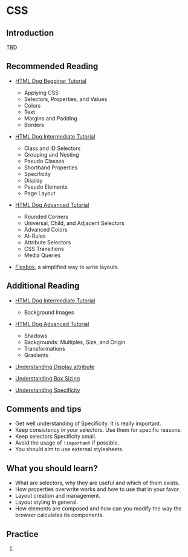 # CSS

## Introduction

TBD

## Recommended Reading

- [HTML Dog Begginer Tutorial](http://htmldog.com/guides/css/beginner/)

  - Applying CSS
  - Selectors, Properties, and Values
  - Colors
  - Text
  - Margins and Padding
  - Borders

- [HTML Dog Intermediate Tutorial](http://htmldog.com/guides/css/intermediate/)

  - Class and ID Selectors
  - Grouping and Nesting
  - Pseudo Classes
  - Shorthand Properties
  - Specificity
  - Display
  - Pseudo Elements
  - Page Layout

- [HTML Dog Advanced Tutorial](http://htmldog.com/guides/css/advanced/)

  - Rounded Corners
  - Universal, Child, and Adjacent Selectors
  - Advanced Colors
  - At-Rules
  - Attribute Selectors
  - CSS Transitions
  - Media Queries

- [Flexbox](https://css-tricks.com/snippets/css/a-guide-to-flexbox/), a simplified way to write layouts.

## Additional Reading

- [HTML Dog Intermediate Tutorial](http://htmldog.com/guides/css/intermediate/)

  - Background Images

- [HTML Dog Advanced Tutorial](http://htmldog.com/guides/css/advanced/)

  - Shadows
  - Backgrounds: Multiples, Size, and Origin
  - Transformations
  - Gradients

- [Understanding Display attribute](https://www.creativebloq.com/how-to/understanding-the-css-display-property)

- [Understanding Box Sizing](https://zellwk.com/blog/understanding-css-box-sizing/)

- [Understanding Specificity](https://medium.com/@dte/understanding-css-selector-specificity-a02238a02a59)

## Comments and tips

- Get well understanding of Specificity. It is really important.
- Keep consistency in your selectors. Use them for specific reasons.
- Keep selectors Specificity small.
- Avoid the usage of `!important` if possible.
- You should aim to use external stylesheets.

## What you should learn?

- What are selectors, why they are useful and which of them exists.
- How properties overwrite works and how to use that in your favor.
- Layout creation and management.
- Layout styling in general.
- How elements are composed and how can you modify the way the browser calculates its components.

## Practice

1.